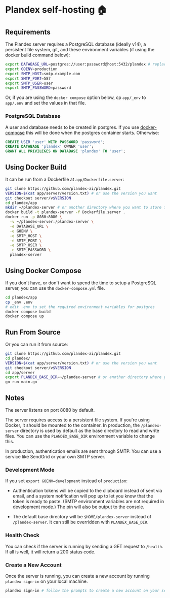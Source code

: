 # Plandex self-hosting 🏠

## Requirements

The Plandex server requires a PostgreSQL database (ideally v14), a persistent file system, git, and these environment variables (if using the docker build command below):

```bash
export DATABASE_URL=postgres://user:password@host:5432/plandex # replace with your own database URL
export GOENV=production
export SMTP_HOST=smtp.example.com
export SMTP_PORT=587
export SMTP_USER=user
export SMTP_PASSWORD=password
```

Or, if you are using the `docker compose` option below, cp `app/_env` to `app/.env` and set the values in that file.

### PostgreSQL Database

A user and database needs to be created in postgres. If you use [docker-compose](#using-docker-compose) this will be done when the postgres container starts. Otherwise:

```sql
CREATE USER 'user' WITH PASSWORD 'password';
CREATE DATABASE 'plandex' OWNER 'user';
GRANT ALL PRIVILEGES ON DATABASE 'plandex' TO 'user';
```

## Using Docker Build

It can be run from a Dockerfile at `app/Dockerfile.server`:

```bash
git clone https://github.com/plandex-ai/plandex.git
VERSION=$(cat app/server/version.txt) # or use the version you want
git checkout server/v$VERSION
cd plandex/app
mkdir ~/plandex-server # or another directory where you want to store files
docker build -t plandex-server -f Dockerfile.server .
docker run -p 8080:8080 \
  -v ~/plandex-server:/plandex-server \
  -e DATABASE_URL \
  -e GOENV \
  -e SMTP_HOST \
  -e SMTP_PORT \
  -e SMTP_USER \
  -e SMTP_PASSWORD \
  plandex-server
```

## Using Docker Compose

If you don't have, or don't want to spend the time to setup a PostgreSQL server, you can use the `docker-compose.yml` file.

```bash
cd plandex/app
cp _env .env
# edit .env to set the required environment variables for postgres
docker compose build
docker compose up
```

## Run From Source

Or you can run it from source:

```bash
git clone https://github.com/plandex-ai/plandex.git
cd plandex/
VERSION=$(cat app/server/version.txt) # or use the version you want
git checkout server/v$VERSION
cd app/server
export PLANDEX_BASE_DIR=~/plandex-server # or another directory where you want to store files
go run main.go
```

## Notes

The server listens on port 8080 by default.

The server requires access to a persistent file system. If you're using Docker, it should be mounted to the container. In production, the `/plandex-server` directory is used by default as the base directory to read and write files. You can use the `PLANDEX_BASE_DIR` environment variable to change this.

In production, authentication emails are sent through SMTP. You can use a service like SendGrid or your own SMTP server.

### Development Mode

If you set `export GOENV=development` instead of `production`:

- Authentication tokens will be copied to the clipboard instead of sent via email, and a system notification will pop up to let you know that the token is ready to paste. (SMTP environment variables are not required in development mode.) The pin will also be output to the console.

- The default base directory will be `$HOME/plandex-server` instead of `/plandex-server`. It can still be overridden with `PLANDEX_BASE_DIR`.

### Health Check

You can check if the server is running by sending a GET request to `/health`. If all is well, it will return a 200 status code.

### Create a New Account

Once the server is running, you can create a new account by running `plandex sign-in` on your local machine.

```bash
plandex sign-in # follow the prompts to create a new account on your self-hosted server
```
